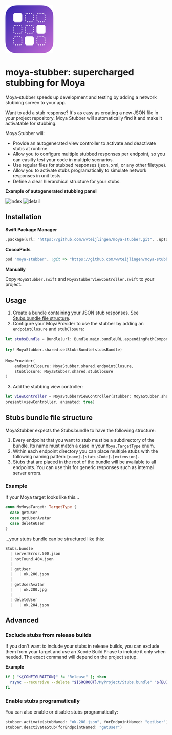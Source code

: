 <img src="./moya-stubber.png" width="150" height="150"/>

# moya-stubber: supercharged stubbing for Moya

Moya-stubber speeds up development and testing by adding a network stubbing screen to your app.

Want to add a stub response? It's as easy as creating a new JSON file in your project repository. Moya Stubber will automatically find it and make it activatable for stubbing.

Moya Stubber will:

- Provide an autogenerated view controller to activate and deactivate stubs at runtime.
- Allow you to configure multiple stubbed responses per endpoint, so you can easilty test your code in multiple scenarios.
- Use regular files for stubbed responses (json, xml, or any other filetype).
- Allow you to activate stubs programatically to simulate network responses in unit tests.
- Define a clear hierarchical structure for your stubs.

**Example of autogenerated stubbing panel**

![index](https://user-images.githubusercontent.com/1460535/145678378-c67cf154-4858-4700-b1cc-ef0223e99cb8.png)
![detail](https://user-images.githubusercontent.com/1460535/145678383-4c55e83e-399a-4b55-956d-a871fde2f4a8.png)

## Installation

**Swift Package Manager**

```swift
.package(url: "https://github.com/wvteijlingen/moya-stubber.git", .upToNextMajor(from: "0.2.0"))
```

**CocoaPods**

```ruby
pod "moya-stubber", :git => "https://github.com/wvteijlingen/moya-stubber.git"
```

**Manually**

Copy `MoyaStubber.swift` and `MoyaStubberViewController.swift` to your project.

## Usage

1. Create a bundle containing your JSON stub responses. See [Stubs.bundle file structure](#Stubs-bundle-file-structure).
2. Configure your MoyaProvider to use the stubber by adding an `endpointClosure` and `stubClosure`:

```swift
let stubsBundle = Bundle(url: Bundle.main.bundleURL.appendingPathComponent("Stubs.bundle"))!

try! MoyaStubber.shared.setStubsBundle(stubsBundle)

MoyaProvider(
    endpointClosure: MoyaStubber.shared.endpointClosure,
    stubClosure: MoyaStubber.shared.stubClosure
)
```

3. Add the stubbing view controller:

```swift
let viewController = MoyaStubberViewController(stubber: MoyaStubber.shared)
present(viewController, animated: true)
```

## Stubs bundle file structure

MoyaStubber expects the Stubs.bundle to have the following structure:

1. Every endpoint that you want to stub must be a subdirectory of the bundle.
   Its name must match a case in your `Moya.TargetType` enum.
1. Within each endpoint directory you can place multiple stubs with the following naming pattern `[name].[statusCode].[extension]`.
1. Stubs that are placed in the root of the bundle will be available to all endpoints.
   You can use this for generic responses such as internal server errors.

### Example

If your Moya target looks like this…

```swift
enum MyMoyaTarget: TargetType {
  case getUser
  case getUserAvatar
  case deleteUser
}
```

…your stubs bundle can be structured like this:

```
Stubs.bundle
  | serverError.500.json
  | notFound.404.json
  |
  | getUser
  |   | ok.200.json
  |
  | getUserAvatar
  |   | ok.200.jpg
  |
  | deleteUser
  |   | ok.204.json
```

## Advanced

### Exclude stubs from release builds

If you don't want to include your stubs in release builds, you can exclude them from your target
and use an Xcode Build Phase to include it only when needed. The exact command will depend on the project setup.

**Example**

```bash
if [ "${CONFIGURATION}" != "Release" ]; then
  rsync --recursive --delete "${SRCROOT}/MyProject/Stubs.bundle" "${BUILT_PRODUCTS_DIR}/${PRODUCT_NAME}.app"
fi
```

### Enable stubs programatically

You can also enable or disable stubs programatically:

```swift
stubber.activate(stubNamed: "ok.200.json", forEndpointNamed: "getUser")
stubber.deactivateStub(forEndpointNamed: "getUser")
```
